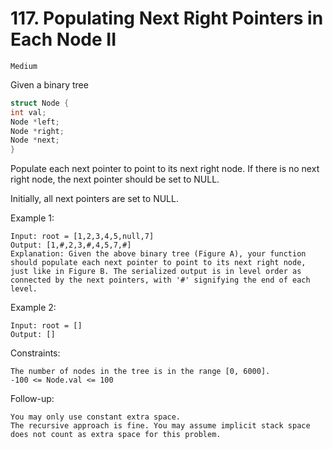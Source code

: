 # 117. Populating Next Right Pointers in Each Node II

`Medium`

Given a binary tree

```c
struct Node {
int val;
Node *left;
Node *right;
Node *next;
}
```

Populate each next pointer to point to its next right node. If there is no next right node, the next pointer should be set to NULL.

Initially, all next pointers are set to NULL.

Example 1:

```note
Input: root = [1,2,3,4,5,null,7]
Output: [1,#,2,3,#,4,5,7,#]
Explanation: Given the above binary tree (Figure A), your function should populate each next pointer to point to its next right node, just like in Figure B. The serialized output is in level order as connected by the next pointers, with '#' signifying the end of each level.
```

Example 2:

```note
Input: root = []
Output: []
```

Constraints:

```note
The number of nodes in the tree is in the range [0, 6000].
-100 <= Node.val <= 100
```

Follow-up:

```note
You may only use constant extra space.
The recursive approach is fine. You may assume implicit stack space does not count as extra space for this problem.
```

